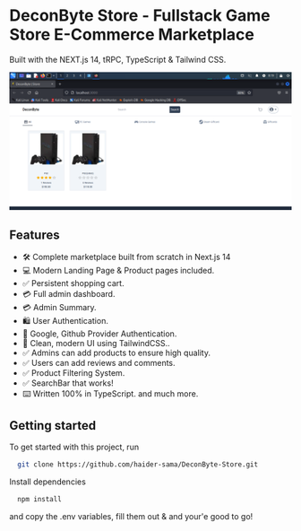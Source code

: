 # DeconByte Store - Fullstack Game Store E-Commerce Marketplace

Built with the NEXT.js 14, tRPC, TypeScript & Tailwind CSS.

![Project Image](https://github.com/haider-sama/DeconByte-Store/blob/main/public/thumbnail.png)

## Features

- 🛠️ Complete marketplace built from scratch in Next.js 14
- 💻 Modern Landing Page & Product pages included.
- ✅ Persistent shopping cart.
- 💳 Full admin dashboard.
- 💳 Admin Summary.
- 🛍️ User Authentication.
- 🛒 Google, Github Provider Authentication.
- 🌟 Clean, modern UI using TailwindCSS..
- ✅ Admins can add products to ensure high quality.
- ✅ Users can add reviews and comments.
- ✅ Product Filtering System.
- ✅ SearchBar that works!
- ⌨️ Written 100% in TypeScript.
and much more.

## Getting started

To get started with this project, run

```bash
  git clone https://github.com/haider-sama/DeconByte-Store.git
```
Install dependencies
```bash
  npm install
```


and copy the .env variables, fill them out & and your'e good to go!

